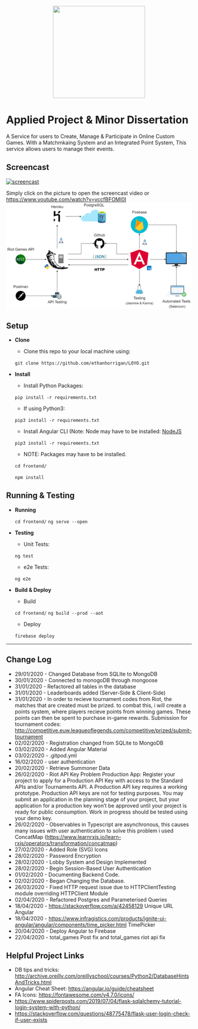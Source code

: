 

<p align="center">
  <img width="250" height="250" src="https://i.imgur.com/zW8EOj9.png">
</p>

# Applied Project & Minor Dissertation
A Service for users to Create, Manage & Participate in Online Custom Games. With a Matchmkaing System and an Integrated Point System, This service allows users to manage their events.

## Screencast
[![screencast](https://img.youtube.com/vi/vccfBFOMI0I/0.jpg)](https://www.youtube.com/watch?v=vccfBFOMI0I)

Simply click on the picture to open the screencast video or https://www.youtube.com/watch?v=vccfBFOMI0I
![Arch](https://github.com/ethanhorrigan/Applied-Project-Minor-Dissertation/blob/master/img/MainArchitecture.png)



## Setup
- **Clone**
    - Clone this repo to your local machine using:

    ```git clone https://github.com/ethanhorrigan/LOYO.git```

- **Install**

    - Install Python Packages:

    ```pip install -r requirements.txt```
    - If using Python3:

    ```pip3 install -r requirements.txt```
    
    - Install Angular CLI (Note: Node may have to be installed: [NodeJS](https://nodejs.org/en/)

    ```pip3 install -r requirements.txt```

    - NOTE: Packages may have to be installed.

    ```cd frontend/```

    ```npm install```

## Running & Testing 
- **Running**

    ```cd frontend/```
    ```ng serve --open```

- **Testing**

    - Unit Tests:

    ```ng test```

    - e2e Tests:

    ```ng e2e```

- **Build & Deploy**

    - Build

    ```cd frontend/```
    ```ng build --prod --aot```
    
    - Deploy

    ```firebase deploy```  

---

## Change Log
- 29/01/2020 - Changed Database from SQLIte to MongoDB
- 30/01/2020 - Connected to monogoDB through mongoose
- 31/01/2020 - Refactored all tables in the database
- 31/01/2020 - Leaderboards added (Server-Side & Client-Side)
- 31/01/2020 - In order to recieve tournament codes from Riot, the matches that are created must be prized. to combat this, i will create a points system, where players
recieve points from winning games. These points can then be spent to purchase in-game rewards.
Submission for tournament codes: http://competitive.euw.leagueoflegends.com/competitive/prized/submit-tournament
- 02/02/2020 - Registration changed from SQLite to MongoDB
- 03/02/2020 - Added Angular Material
- 03/02/2020 - .gitpod.yml
- 16/02/2020 - user authentication
- 20/02/2020 - Retrieve Summoner Data
- 26/02/2020 - Riot API Key Problem
Production App:
Register your project to apply for a Production API Key with access to the Standard APIs and/or Tournaments API. A Production API key requires a working prototype. Production API keys are not for testing purposes. You may submit an application in the planning stage of your project, but your application for a production key won’t be approved until your project is ready for public consumption. Work in progress should be tested using your demo key.
- 26/02/2020 - Observables in Typescript are asynchronous, this causes many issues with user authentication to solve this problem i used
ConcatMap (https://www.learnrxjs.io/learn-rxjs/operators/transformation/concatmap)
- 27/02/2020 - Added Role (SVG) Icons
- 28/02/2020 - Password Encryption
- 28/02/2020 - Lobby System and Design Implemented
- 28/02/2020 - Begin Session-Based User Authentication
- 01/02/2020 - Documenting Backend Code.
- 02/02/2020 - Began Changing the Database.
- 26/03/2020 - Fixed HTTP request issue due to HTTPClientTesting module overriding HTTPClient Module
- 02/04/2020 - Refactored Postgres and Parameterised Queries 
- 18/04/2020 - https://stackoverflow.com/a/42458129 Unique URL Angular
- 18/04/2020 - https://www.infragistics.com/products/ignite-ui-angular/angular/components/time_picker.html TimePicker
- 20/04/2020 - Deploy Angular to Firebase
- 22/04/2020 - total_games Post fix and total_games riot api fix

## Helpful Project Links

- DB tips and tricks: http://archive.oreilly.com/oreillyschool/courses/Python2/DatabaseHintsAndTricks.html
- Angular Cheat Sheet: https://angular.io/guide/cheatsheet
- FA Icons: https://fontawesome.com/v4.7.0/icons/
- https://www.spiderposts.com/2019/07/04/flask-sqlalchemy-tutorial-login-system-with-python/
- https://stackoverflow.com/questions/48775478/flask-user-login-check-if-user-exists
